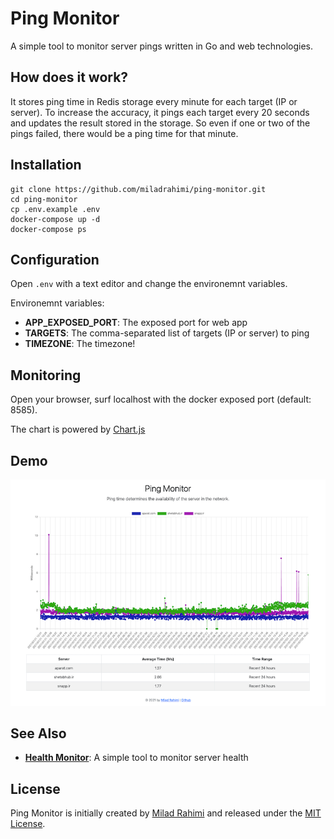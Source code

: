 # Ping Monitor
A simple tool to monitor server pings written in Go and web technologies.

## How does it work?
It stores ping time in Redis storage every minute for each target (IP or server).
To increase the accuracy, it pings each target every 20 seconds and updates the result stored in the storage.
So even if one or two of the pings failed, there would be a ping time for that minute.

## Installation
```shell
git clone https://github.com/miladrahimi/ping-monitor.git
cd ping-monitor
cp .env.example .env
docker-compose up -d
docker-compose ps
```

## Configuration
Open `.env` with a text editor and change the environemnt variables.

Environemnt variables:
* **APP_EXPOSED_PORT**: The exposed port for web app
* **TARGETS**: The comma-separated list of targets (IP or server) to ping
* **TIMEZONE**: The timezone!

## Monitoring
Open your browser, surf localhost with the docker exposed port (default: 8585).

The chart is powered by [Chart.js](https://www.chartjs.org)

## Demo
<p align="center">
  <img alt="Demo" src="https://github.com/miladrahimi/ping-monitor/blob/master/demo.png?raw=true">
</p>

## See Also
* **[Health Monitor](https://github.com/miladrahimi/health-monitor)**: A simple tool to monitor server health

## License
Ping Monitor is initially created by [Milad Rahimi](https://miladrahimi.com)
and released under the [MIT License](http://opensource.org/licenses/mit-license.php).
